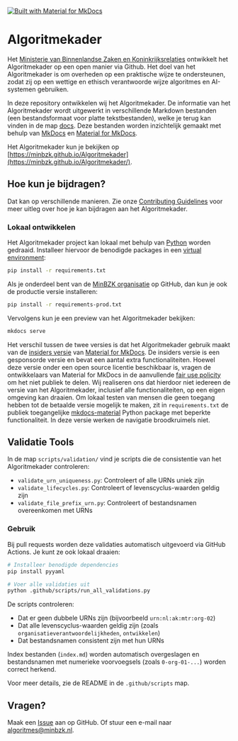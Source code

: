 [![Built with Material for MkDocs](https://img.shields.io/badge/Material_for_MkDocs-brightgreen?logo=MaterialForMkDocs&logoColor=white)](https://squidfunk.github.io/mkdocs-material/)

# Algoritmekader

Het [Ministerie van Binnenlandse Zaken en Koninkrijksrelaties](https://github.com/MinBZK) ontwikkelt het Algoritmekader
op een open manier via Github. Het doel van het Algoritmekader is om overheden op een praktische wijze te ondersteunen,
zodat zij op een wettige en ethisch verantwoorde wijze algoritmes en AI-systemen gebruiken.

In deze repository ontwikkelen wij het Algoritmekader. De informatie van het Algoritmekader wordt uitgewerkt in
verschillende Markdown bestanden (een bestandsformaat voor platte tekstbestanden), welke je terug kan vinden in de map
[docs](docs).
Deze bestanden worden inzichtelijk gemaakt met behulp van [MkDocs](https://www.mkdocs.org/) en
[Material for MkDocs](https://squidfunk.github.io/mkdocs-material/).

Het Algoritmekader kun je bekijken op
[https://minbzk.github.io/Algoritmekader](https://minbzk.github.io/Algoritmekader/).

## Hoe kun je bijdragen?

Dat kan op verschillende manieren. Zie onze
[Contributing Guidelines](CONTRIBUTING.md) voor meer uitleg over hoe je kan bijdragen aan het Algoritmekader.

### Lokaal ontwikkelen

Het Algoritmekader project kan lokaal met behulp van [Python](https://www.python.org/) worden gedraaid. Installeer
hiervoor de benodigde packages in een [virtual environment](https://docs.python.org/3/library/venv.html):

```bash
pip install -r requirements.txt
```

Als je onderdeel bent van de [MinBZK organisatie](https://github.com/orgs/MinBZK/people) op GitHub, dan kun je ook de
productie versie installeren:

```bash
pip install -r requirements-prod.txt
```

Vervolgens kun je een preview van het Algoritmekader bekijken:

```bash
mkdocs serve
```

Het verschil tussen de twee versies is dat het Algoritmekader gebruik maakt van de
[insiders versie](https://squidfunk.github.io/mkdocs-material/insiders/) van
[Material for MkDocs](https://squidfunk.github.io/mkdocs-material/). De insiders versie is een gesponsorde versie en
bevat een aantal extra functionaliteiten. Hoewel deze versie onder een open source licentie beschikbaar is, vragen de
ontwikkelaars van Material for MkDocs in de aanvullende
[fair use policity](https://squidfunk.github.io/mkdocs-material/insiders/license/#fair-use-policy) om het niet publiek
te delen. Wij realiseren ons dat hierdoor niet iedereen de versie van het Algoritmekader, inclusief alle
functionaliteiten, op een eigen omgeving kan draaien. Om lokaal testen van mensen die geen toegang hebben tot de
betaalde versie mogelijk te maken, zit in `requirements.txt` de publiek toegangelijke
[mkdocs-material](https://pypi.org/project/mkdocs-material/) Python package met beperkte functionaliteit. In deze versie
werken de navigatie broodkruimels niet.


## Validatie Tools

In de map `scripts/validation/` vind je scripts die de consistentie van het Algoritmekader controleren:

- `validate_urn_uniqueness.py`: Controleert of alle URNs uniek zijn
- `validate_lifecycles.py`: Controleert of levenscyclus-waarden geldig zijn
- `validate_file_prefix_urn.py`: Controleert of bestandsnamen overeenkomen met URNs

### Gebruik

Bij pull requests worden deze validaties automatisch uitgevoerd via GitHub Actions. Je kunt ze ook lokaal draaien:

```bash
# Installeer benodigde dependencies
pip install pyyaml

# Voer alle validaties uit
python .github/scripts/run_all_validations.py
```

De scripts controleren:
- Dat er geen dubbele URNs zijn (bijvoorbeeld `urn:nl:ak:mtr:org-02`)
- Dat alle levenscyclus-waarden geldig zijn (zoals `organisatieverantwoordelijkheden`, `ontwikkelen`)
- Dat bestandsnamen consistent zijn met hun URNs

Index bestanden (`index.md`) worden automatisch overgeslagen en bestandsnamen met numerieke voorvoegsels (zoals `0-org-01-...`) worden correct herkend.

Voor meer details, zie de README in de `.github/scripts` map.


## Vragen?

Maak een [Issue](https://github.com/MinBZK/Algoritmekader/issues) aan op GitHub. Of stuur een e-mail naar
[algoritmes@minbzk.nl](mailto:algoritmes@minbzk.nl).
